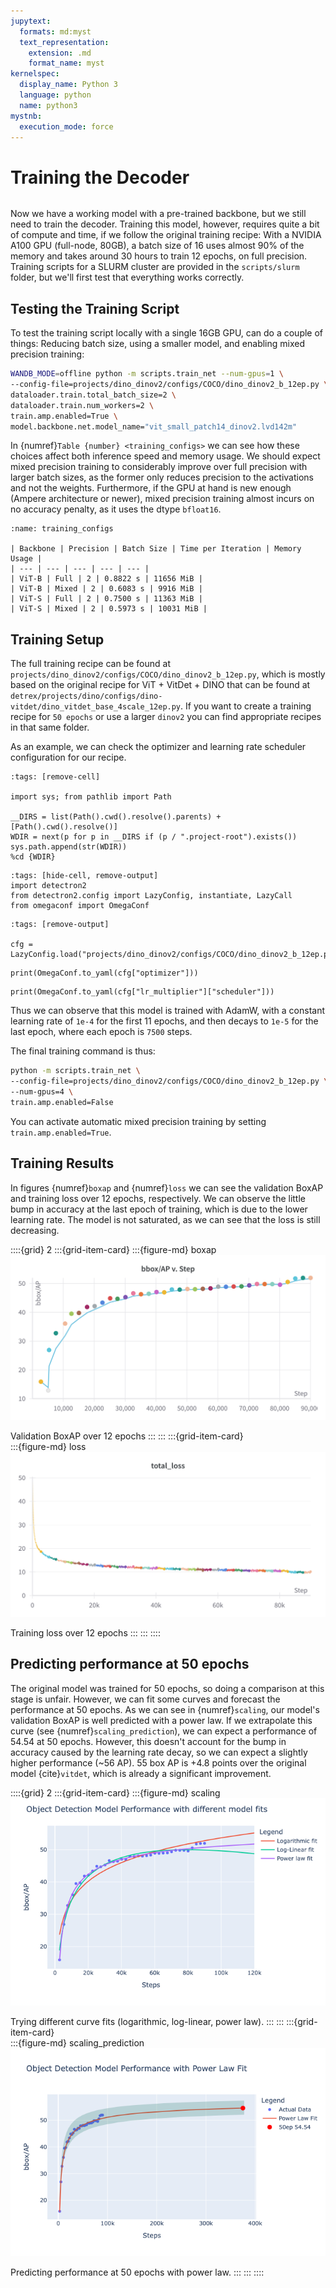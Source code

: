```yaml
---
jupytext:
  formats: md:myst
  text_representation:
    extension: .md
    format_name: myst
kernelspec:
  display_name: Python 3
  language: python
  name: python3
mystnb:
  execution_mode: force
---
```



# Training the Decoder

```{contents}
```

Now we have a working model with a pre-trained backbone, but we still need to train the decoder. Training this model, however, requires quite a bit of compute and time, if we follow the original training recipe: With a NVIDIA A100 GPU (full-node, 80GB), a batch size of 16 uses almost 90% of the memory and takes around 30 hours to train 12 epochs, on full precision. Training scripts for a SLURM cluster are provided in the `scripts/slurm` folder, but we'll first test that everything works correctly.

## Testing the Training Script

To test the training script locally with a single 16GB GPU, can do a couple of things: Reducing batch size, using a smaller model, and enabling mixed precision training:

```bash
WANDB_MODE=offline python -m scripts.train_net --num-gpus=1 \
--config-file=projects/dino_dinov2/configs/COCO/dino_dinov2_b_12ep.py \
dataloader.train.total_batch_size=2 \
dataloader.train.num_workers=2 \
train.amp.enabled=True \
model.backbone.net.model_name="vit_small_patch14_dinov2.lvd142m"
```

In {numref}`Table {number} <training_configs>` we can see how these choices affect both inference speed and memory usage. We should expect mixed precision training to considerably improve over full precision with larger batch sizes, as the former only reduces precision to the activations and not the weights. Furthermore, if the GPU at hand is new enough (Ampere architecture or newer), mixed precision training almost incurs on no accuracy penalty, as it uses the dtype `bfloat16`.

```{table} Ablation of training configurations
:name: training_configs

| Backbone | Precision | Batch Size | Time per Iteration | Memory Usage |
| --- | --- | --- | --- | --- |
| ViT-B | Full | 2 | 0.8822 s | 11656 MiB |
| ViT-B | Mixed | 2 | 0.6083 s | 9916 MiB |
| ViT-S | Full | 2 | 0.7500 s | 11363 MiB | 
| ViT-S | Mixed | 2 | 0.5973 s | 10031 MiB | 

```

## Training Setup 

The full training recipe can be found at `projects/dino_dinov2/configs/COCO/dino_dinov2_b_12ep.py`, which is mostly based on the original recipe for ViT + VitDet + DINO that can be found at `detrex/projects/dino/configs/dino-vitdet/dino_vitdet_base_4scale_12ep.py`. If you want to create a training recipe for `50 epochs` or use a larger `dinov2` you can find appropriate recipes in that same folder.

As an example, we can check the optimizer and learning rate scheduler configuration for our recipe.

```{code-cell} python
:tags: [remove-cell]

import sys; from pathlib import Path

__DIRS = list(Path().cwd().resolve().parents) + [Path().cwd().resolve()]
WDIR = next(p for p in __DIRS if (p / ".project-root").exists())
sys.path.append(str(WDIR))
%cd {WDIR}

```

```{code-cell} python
:tags: [hide-cell, remove-output]
import detectron2
from detectron2.config import LazyConfig, instantiate, LazyCall
from omegaconf import OmegaConf
```

```{code-cell} python
:tags: [remove-output]

cfg = LazyConfig.load("projects/dino_dinov2/configs/COCO/dino_dinov2_b_12ep.py")
```
```{code-cell} python
print(OmegaConf.to_yaml(cfg["optimizer"]))
```

```{code-cell} python
print(OmegaConf.to_yaml(cfg["lr_multiplier"]["scheduler"]))
```

Thus we can observe that this model is trained with AdamW, with a constant learning rate of `1e-4` for the first 11 epochs, and then decays to `1e-5` for the last epoch, where each epoch is `7500` steps.


The final training command is thus:

```sh
python -m scripts.train_net \
--config-file=projects/dino_dinov2/configs/COCO/dino_dinov2_b_12ep.py \
--num-gpus=4 \
train.amp.enabled=False
```

You can activate automatic mixed precision training by setting `train.amp.enabled=True`.

## Training Results

In figures {numref}`boxap` and {numref}`loss` we can see the validation BoxAP and training loss over 12 epochs, respectively. We can observe the little bump in accuracy at the last epoch of training, which is due to the lower learning rate. The model is not saturated, as we can see that the loss is still decreasing.

::::{grid} 2
:::{grid-item-card} 
:::{figure-md} boxap
<img src="boxap.png" alt="">

Validation BoxAP over 12 epochs
:::
:::
:::{grid-item-card}  
:::{figure-md} loss
<img src="loss.png" alt="">

Training loss over 12 epochs
:::
:::
::::


## Predicting performance at 50 epochs

The original model was trained for 50 epochs, so doing a comparison at this stage is unfair. However, we can fit some curves and forecast the performance at 50 epochs.  As we can see in {numref}`scaling`, our model's validation BoxAP is well predicted with a power law. If we extrapolate this curve (see {numref}`scaling_prediction`), we can expect a performance of 54.54 at 50 epochs. However, this doesn't account for the bump in accuracy caused by the learning rate decay, so we can expect a slightly higher performance (~56 AP). 55 box AP is +4.8 points over the original model {cite}`vitdet`, which is already a significant improvement.


::::{grid} 2
:::{grid-item-card} 
:::{figure-md} scaling
<img src="scaling.png" alt="">

Trying different curve fits (logarithmic, log-linear, power law).
:::
:::
:::{grid-item-card}  
:::{figure-md} scaling_prediction
<img src="scaling_prediction.png" alt="">

Predicting performance at 50 epochs with power law.
:::
:::
::::